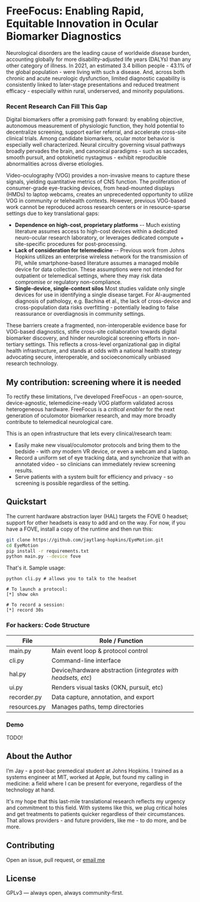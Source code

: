 # FreeFocus: Enabling Rapid, Equitable Innovation in Ocular Biomarker Diagnostics

Neurological disorders are the leading cause of worldwide disease burden, accounting globally for more disability-adjusted life years (DALYs) than any other category of illness. In 2021, an estimated 3.4 billion people - 43.1% of the global population - were living with such a disease. And, across both chronic and acute neurologic dysfunction, limited diagnostic capability is consistently linked to later-stage presentations and reduced treatment efficacy - especially within rural, underserved, and minority populations.

### Recent Research Can Fill This Gap

Digital biomarkers offer a promising path forward: by enabling objective, autonomous measurement of physiologic function, they hold potential to decentralize screening, support earlier referral, and accelerate cross-site clinical trials. Among candidate biomarkers, ocular motor behavior is especially well characterized. Neural circuitry governing visual pathways broadly pervades the brain, and canonical paradigms - such as saccades, smooth pursuit, and optokinetic nystagmus - exhibit reproducible abnormalities across diverse etiologies.

Video-oculography (VOG) provides a non-invasive means to capture these signals, yielding quantitative metrics of CNS function. The proliferation of consumer-grade eye-tracking devices, from head-mounted displays (HMDs) to laptop webcams, creates an unprecedented opportunity to utilize VOG in community or telehealth contexts. However, previous VOG-based work cannot be reproduced across research centers or in resource-sparse settings due to key translational gaps:

* **Dependence on high-cost, proprietary platforms** -- Much existing literature assumes access to high-cost devices within a dedicated neuro-ocular research laboratory, or leverages dedicated compute + site-specific procedures for post-processing.
* **Lack of consideration for telemedicine** -- Previous work from Johns Hopkins utilizes an enterprise wireless network for the transmission of PII, while smartphone-based literature assumes a managed mobile device for data collection. These assumptions were not intended for outpatient or telemedical settings, where they may risk data compromise or regulatory non-compliance. 
* **Single-device, single-context silos** Most studies validate only single devices for use in identifying a single disease target. For AI-augmented diagnosis of pathology, e.g. Bachina et al., the lack of cross-device and cross-population data risks overfitting - potentially leading to false reassurance or overdiagnosis in community settings.

These barriers create a fragmented, non-interoperable evidence base for VOG-based diagnostics, stifle cross-site collaboration towards digital biomarker discovery, and hinder neurological screening efforts in non-tertiary settings.  This reflects a cross-level organizational gap in digital health infrastructure, and stands at odds with a national health strategy advocating secure, interoperable, and socioeconomically unbiased research technology.

## My contribution: screening where it is needed

To rectify these limitations, I've developed FreeFocus - an open-source, device-agnostic, telemedicine-ready VOG platform validated across heterogeneous hardware. FreeFocus is a *critical enabler* for the next generation of oculomotor biomarker research, and may more broadly contribute to telemedical neurological care.

This is an open infrastructure that lets every clinical/research team:

* Easily make new visual/oculomotor protocols and bring them to the bedside - with _any_ modern VR device, or even a webcam and a laptop.
* Record a uniform set of eye tracking data, and synchronize that with an annotated video - so clinicians can immediately review screening results.
* Serve patients with a system built for efficiency and privacy - so screening is possible regardless of the setting.

## Quickstart

The current hardware abstraction layer (HAL) targets the FOVE 0 headset; support for other headsets is easy to add and on the way.
For now, if you have a FOVE, install a copy of the runtime and then run this:

```bash
git clone https://github.com/jaytlang-hopkins/EyeMotion.git
cd EyeMotion
pip install -r requirements.txt
python main.py --device fove
```

That's it. Sample usage:
```
python cli.py # allows you to talk to the headset

# To launch a protocol:
[*] show okn

# To record a session:
[*] record 30s
```

### For hackers: Code Structure

|**File**	| **Role / Function**
------------|---------------------------------------------
|main.py	| Main event loop & protocol control
|cli.py	| Command-line interface
|hal.py	| Device/hardware abstraction (<i>integrates with headsets, etc</i>)
|ui.py	| Renders visual tasks (OKN, pursuit, etc)
|recorder.py	| Data capture, annotation, and export
|resources.py|	Manages paths, temp directories

### Demo

TODO!

## About the Author

I’m Jay - a post-bac premedical student at Johns Hopkins. I trained as a systems
engineer at MIT, worked at Apple, but found my calling in medicine: a field
where I can be present for everyone, regardless of the technology at hand.

It's my hope that this last-mile translational research reflects my urgency and
commitment to this field. With systems like this, we plug critical holes and
get treatments to patients quicker regardless of their circumstances. That allows providers - and future providers, like me - to do more, and be more.

## Contributing
Open an issue, pull request, or [email me](mailto:jlang20@jh.edu)

## License
GPLv3 — always open, always community-first.
